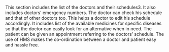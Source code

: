This section includes the list of the doctors and their schedules3. It also includes doctors’ emergency numbers. The doctor can check his schedule and that of other doctors too. This helps a doctor to edit his schedule accordingly. It includes list of the available medicines for specific diseases so that the doctor can easily look for an alternative when in need. The patient can be given an appointment referring to the doctors’ schedule. The use of HMS makes the co-ordination between a doctor and patient easy and hassle free.
